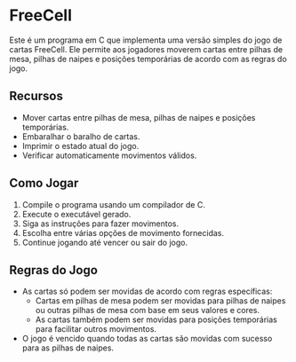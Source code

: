 # FreeCell

Este é um programa em C que implementa uma versão simples do jogo de cartas FreeCell. Ele permite aos jogadores moverem cartas entre pilhas de mesa, pilhas de naipes e posições temporárias de acordo com as regras do jogo.

## Recursos

- Mover cartas entre pilhas de mesa, pilhas de naipes e posições temporárias.
- Embaralhar o baralho de cartas.
- Imprimir o estado atual do jogo.
- Verificar automaticamente movimentos válidos.

## Como Jogar

1. Compile o programa usando um compilador de C.
2. Execute o executável gerado.
3. Siga as instruções para fazer movimentos.
4. Escolha entre várias opções de movimento fornecidas.
5. Continue jogando até vencer ou sair do jogo.

## Regras do Jogo

- As cartas só podem ser movidas de acordo com regras específicas:
  - Cartas em pilhas de mesa podem ser movidas para pilhas de naipes ou outras pilhas de mesa com base em seus valores e cores.
  - As cartas também podem ser movidas para posições temporárias para facilitar outros movimentos.
- O jogo é vencido quando todas as cartas são movidas com sucesso para as pilhas de naipes.



